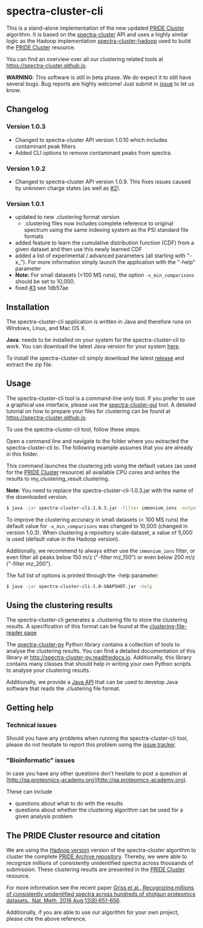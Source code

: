 # spectra-cluster-cli

This is a stand-alone implementation of the new updated 
[PRIDE Cluster](https://www.ebi.ac.uk/pride/cluster) algorithm. 
It is based on the [spectra-cluster](https://github.com/spectra-cluster/spectra-cluster) 
API and uses a highly similar logic as the Hadoop implementation 
[spectra-cluster-hadoop](https://github.com/spectra-cluster/spectra-cluster-hadoop) 
used to build the [PRIDE Cluster](https://www.ebi.ac.uk/pride/cluster) resource.

You can find an overview over all our clustering related tools at
https://spectra-cluster.github.io.

__WARNING__: This software is still in beta phase. We do expect it to still have several bugs. Bug reports are highly welcome! Just submit in [issue](https://github.com/spectra-cluster/spectra-cluster-cli/issues) to let us know.

## Changelog

### Version 1.0.3

* Changed to spectra-cluster API version 1.0.10 which includes contaminant peak filters
* Added CLI options to remove contaminant peaks from spectra.

### Version 1.0.2

* Changed to spectra-cluster API version 1.0.9. This fixes issues caused
  by unknown charge states (as well as 
  [#2](https://github.com/spectra-cluster/spectra-cluster-cli/issues/2)).

### Version 1.0.1

* updated to new .clustering format version
  * .clustering files now includes complete reference to original spectrum using the same indexing system
    as the PSI standard file formats
* added feature to learn the cumulative distribution function (CDF) from a given dataset and then use
  this newly learned CDF
* added a list of experimental / advanced parameters (all starting with "-x_"). For
  more information simply launch the application with the "-help" parameter
* __Note:__ For small datasets (<100 MS runs), the option `-x_min_comparisons` should be set to 10,000.
* fixed [#3](https://github.com/spectra-cluster/spectra-cluster-cli/issues/3) see 1db57ae

## Installation
The spectra-cluster-cli application is written in Java and therefore runs on Windows, Linux, and Mac OS X. 

__Java__: needs to be installed on your system for the spectra-cluster-cli to work. You can download the latest Java version for your system [here](https://www.java.com).

To install the spectra-cluster-cli simply download the latest [release](https://github.com/spectra-cluster/spectra-cluster-cli/releases) and extract the zip file.

## Usage
The spectra-cluster-cli tool is a command-line only tool. If you prefer to use a graphical use interface, please use the [spectra-cluster-gui](https://github.com/spectra-cluster/spectra-cluster-gui) tool. A detailed tutorial on how to prepare your files for clustering can be found at https://spectra-cluster.github.io.

To use the spectra-cluster-cli tool, follow these steps: 

Open a command line and navigate to the folder where you extracted the spectra-cluster-cli to. The following example assumes that you are already in this folder.

This command launches the clustering job using the default values (as used for the [PRIDE Cluster](https://www.ebi.ac.uk/pride/cluster) resource) all available CPU cores and writes the results to my_clustering_result.clustering.

__Note__: You need to replace the spectra-cluster-cli-1.0.3.jar with the name of the downloaded version.

```bash
$ java -jar spectra-cluster-cli-1.0.3.jar -filter immonium_ions -output_path my_clustering_result.clustering C:\my_first_file.mgf C:\my_second_file.mgf
```

To improve the clustering accuracy in small datasets (< 100 MS runs) the default value for `-x_min_comparisons` was changed to 10,000 (changed in version 1.0.3). When clustering a repository scale dataset, a value of 5,000 is used (default value in the Hadoop version). 

Additionally, we recommend to always either use the `immonium_ions` filter, or even filter all peaks below 150 m/z ("-filter mz_150") or even below 200 m/z ("-filter mz_200").

The full list of options is printed through the -help parameter:

```bash
$ java -jar spectra-cluster-cli-1.0-SNAPSHOT.jar -help
```


## Using the clustering results

The spectra-cluster-cli generates a .clustering file to store the clustering results.
A specification of this format can be found at the 
[clustering-file-reader page](http://github.com/spectra-cluster/clustering-file-reader)

The 
[spectra-cluster-py](https://github.com/spectra-cluster/spectra-cluster-py)
Python library contains a collection of tools to analyse the clustering results.
You can find a detailed documentation of this library at
http://spectra-cluster-py.readthedocs.io. Additionally, this library contains
many classes that should help in writing your own Python scripts to analyse your
clustering results.

Additionally, we provide a 
[Java API](http://github.com/spectra-cluster/clustering-file-reader)
that can be used to develop Java software that reads the .clustering file format.

## Getting help

### Technical issues

Should you have any problems when running the spectra-cluster-cli tool, please do
not hesitate to report this problem using the
[issue tracker](https://github.com/spectra-cluster/spectra-cluster-cli/issues).
 
### "Bioinformatic" issues

In case you have any other questions don't hesitate to post a question at 
[http://qa.proteomics-academy.org](http://qa.proteomics-academy.org).
 
These can include

* questions about what to do with the results
* questions about whether the clustering algorithm can be used for a given analysis problem

## The PRIDE Cluster resource and citation

We are using the [Hadoop version](https://github.com/spectra-cluster/spectra-cluster-hadoop) 
version of the spectra-cluster algorithm to cluster the complete 
[PRIDE Archive repository](http://www.ebi.ac.uk/pride). Thereby, we were able to
recognize millions of consistently unidentified spectra across thousands of submission.
These clustering results are presented in the
[PRIDE Cluster](http://www.ebi.ac.uk/pride/cluster) resource.

For more information see the recent paper
[Griss et al., Recognizing millions of consistently unidentified 
spectra across hundreds of shotgun proteomics datasets., 
Nat. Meth. 2016 Aug;13(8):651-656](https://www.ncbi.nlm.nih.gov/pmc/articles/PMC4968634/).

Additionally, if you are able to use our algorithm for your own project, please
cite the above reference.
